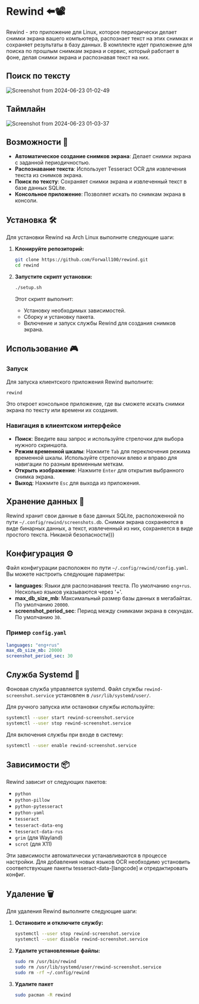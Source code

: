 # Rewind ⬅️📽️

Rewind - это приложение для Linux, которое периодически делает снимки экрана вашего компьютера, распознает текст на этих снимках и сохраняет результаты в базу данных. В комплекте идет приложение для поиска по прошлым снимкам экрана и сервис, который работает в фоне, делая снимки экрана и распознавая текст на них.

## Поиск по тексту
![Screenshot from 2024-06-23 01-02-49](https://github.com/Forwall100/rewind/assets/78537089/79e7438b-d743-4374-a759-cce130210e9c)

## Таймлайн
![Screenshot from 2024-06-23 01-03-37](https://github.com/Forwall100/rewind/assets/78537089/27d37ca5-5b9c-48e4-b40c-1651711dc9de)

## Возможности 🚀

- **Автоматическое создание снимков экрана**: Делает снимки экрана с заданной периодичностью.
- **Распознавание текста**: Использует Tesseract OCR для извлечения текста из снимков экрана.
- **Поиск по тексту**: Сохраняет снимки экрана и извлеченный текст в базе данных SQLite.
- **Консольное приложение**: Позволяет искать по снимкам экрана в консоли.

## Установка 🛠️

Для установки Rewind на Arch Linux выполните следующие шаги:

1. **Клонируйте репозиторий:**

    ```bash
    git clone https://github.com/Forwall100/rewind.git
    cd rewind
    ```

2. **Запустите скрипт установки:**

    ```bash
    ./setup.sh
    ```

    Этот скрипт выполнит:
    - Установку необходимых зависимостей.
    - Сборку и установку пакета.
    - Включение и запуск службы Rewind для создания снимков экрана.

## Использование 🎮

### Запуск

Для запуска клиентского приложения Rewind выполните:

```bash
rewind
```

Это откроет консольное приложение, где вы сможете искать снимки экрана по тексту или времени их создания.

### Навигация в клиентском интерфейсе

- **Поиск**: Введите ваш запрос и используйте стрелочки для выбора нужного скриншота.
- **Режим временной шкалы**: Нажмите `Tab` для переключения режима временной шкалы. Используйте стрелочки влево и вправо для навигации по разным временным меткам.
- **Открыть изображение**: Нажмите `Enter` для открытия выбранного снимка экрана.
- **Выход**: Нажмите `Esc` для выхода из приложения.

## Хранение данных 💾

Rewind хранит свои данные в базе данных SQLite, расположенной по пути `~/.config/rewind/screenshots.db`. Снимки экрана сохраняются в виде бинарных данных, а текст, извлеченный из них, сохраняется в виде простого текста. Никакой безопасности)))

## Конфигурация ⚙️

Файл конфигурации расположен по пути `~/.config/rewind/config.yaml`. Вы можете настроить следующие параметры:

- **languages**: Языки для распознавания текста. По умолчанию `eng+rus`. Несколько языков указываются через '+'.
- **max_db_size_mb**: Максимальный размер базы данных в мегабайтах. По умолчанию `20000`.
- **screenshot_period_sec**: Период между снимками экрана в секундах. По умолчанию `30`.

### Пример `config.yaml`

```yaml
languages: "eng+rus"
max_db_size_mb: 20000
screenshot_period_sec: 30
```

## Служба Systemd 🔄

Фоновая служба управляется systemd. Файл службы `rewind-screenshot.service` установлен в `/usr/lib/systemd/user/`.

Для ручного запуска или остановки службы используйте:

```bash
systemctl --user start rewind-screenshot.service
systemctl --user stop rewind-screenshot.service
```

Для включения службы при входе в систему:

```bash
systemctl --user enable rewind-screenshot.service
```

## Зависимости 📦

Rewind зависит от следующих пакетов:

- `python`
- `python-pillow`
- `python-pytesseract`
- `python-yaml`
- `tesseract`
- `tesseract-data-eng`
- `tesseract-data-rus`
- `grim` (для Wayland)
- `scrot` (для X11)

Эти зависимости автоматически устанавливаются в процессе настройки. Для добавления новых языков OCR необходимо установить соответствующие пакеты tesseract-data-[langcode] и отредактировать конфиг.

## Удаление 🗑️

Для удаления Rewind выполните следующие шаги:

1. **Остановите и отключите службу:**

    ```bash
    systemctl --user stop rewind-screenshot.service
    systemctl --user disable rewind-screenshot.service
    ```

2. **Удалите установленные файлы:**

    ```bash
    sudo rm /usr/bin/rewind
    sudo rm /usr/lib/systemd/user/rewind-screenshot.service
    sudo rm -rf ~/.config/rewind
    ```

3. **Удалите пакет**

    ```bash
    sudo pacman -R rewind
    ```
